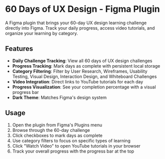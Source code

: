 # 60 Days of UX Design - Figma Plugin

A Figma plugin that brings your 60-day UX design learning challenge directly into Figma. Track your daily progress, access video tutorials, and organize your learning by category.

## Features

- **Daily Challenge Tracking**: View all 60 days of UX design challenges
- **Progress Tracking**: Mark days as complete with persistent local storage
- **Category Filtering**: Filter by User Research, Wireframes, Usability Testing, Visual Design, Interaction Design, and Whiteboard Challenges
- **Video Integration**: Direct links to YouTube tutorials for each day
- **Progress Visualization**: See your completion percentage with a visual progress bar
- **Dark Theme**: Matches Figma's design system

## Usage

1. Open the plugin from Figma's Plugins menu
2. Browse through the 60-day challenge
3. Click checkboxes to mark days as complete
4. Use category filters to focus on specific types of learning
5. Click "Watch Video" to open YouTube tutorials in your browser
6. Track your overall progress with the progress bar at the top
